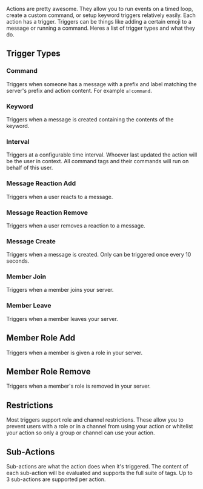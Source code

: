 Actions are pretty awesome. They allow you to run events on a timed loop, create a custom command, or setup keyword triggers relatively easily. Each action has a trigger. Triggers can be things like adding a certain emoji to a message or running a command. Heres a list of trigger types and what they do.

## Trigger Types

### Command

Triggers when someone has a message with a prefix and label matching the server's prefix and action content. For example `a!command`.

### Keyword

Triggers when a message is created containing the contents of the keyword.

### Interval

Triggers at a configurable time interval. Whoever last updated the action will be the user in context. All command tags and their commands will run on behalf of this user.

### Message Reaction Add

Triggers when a user reacts to a message.

### Message Reaction Remove

Triggers when a user removes a reaction to a message.

### Message Create

Triggers when a message is created. Only can be triggered once every 10 seconds.

### Member Join

Triggers when a member joins your server.

### Member Leave

Triggers when a member leaves your server.

## Member Role Add

Triggers when a member is given a role in your server.

## Member Role Remove

Triggers when a member's role is removed in your server.

## Restrictions

Most triggers support role and channel restrictions. These allow you to prevent users with a role or in a channel from using your action or whitelist your action so only a group or channel can use your action.

## Sub-Actions

Sub-actions are what the action does when it's triggered. The content of each sub-action will be evaluated and supports the full suite of tags. Up to 3 sub-actions are supported per action.
